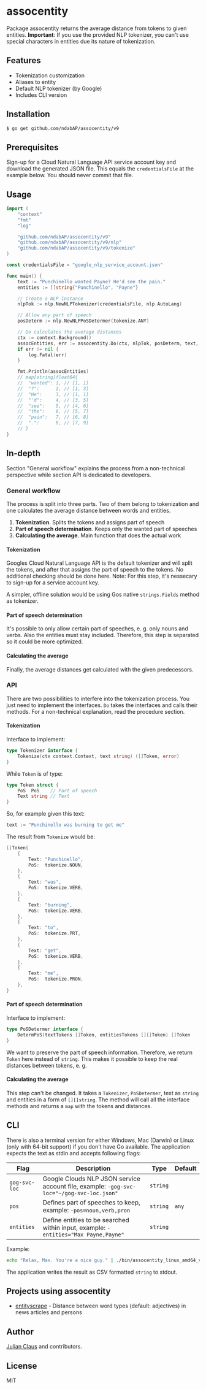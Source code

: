 # assocentity

Package assocentity returns the average distance from tokens to given entities.
**Important**: If you use the provided NLP tokenizer, you can't use special
characters in entities due its nature of tokenization.

## Features

- Tokenization customization
- Aliases to entity
- Default NLP tokenizer (by Google)
- Includes CLI version

## Installation

```bash
$ go get github.com/ndabAP/assocentity/v9
```

## Prerequisites

Sign-up for a Cloud Natural Language API service account key and download the
generated JSON file. This equals the `credentialsFile` at the example below.
You should never commit that file.

## Usage

```go
import (
	"context"
	"fmt"
	"log"

	"github.com/ndabAP/assocentity/v9"
	"github.com/ndabAP/assocentity/v9/nlp"
	"github.com/ndabAP/assocentity/v9/tokenize"
)

const credentialsFile = "google_nlp_service_account.json"

func main() {
	text := "Punchinello wanted Payne? He'd see the pain."
	entities := []string{"Punchinello", "Payne"}

	// Create a NLP instance
	nlpTok := nlp.NewNLPTokenizer(credentialsFile, nlp.AutoLang)

	// Allow any part of speech
	posDeterm := nlp.NewNLPPoSDetermer(tokenize.ANY)

	// Do calculates the average distances
	ctx := context.Background()
	assocEntities, err := assocentity.Do(ctx, nlpTok, posDeterm, text, entities)
	if err != nil {
		log.Fatal(err)
	}

	fmt.Println(assocEntities)
	// map[string]float64{
	// 	"wanted": 1, // [1, 1]
	// 	"?":      2, // [1, 3]
	// 	"He":     3, // [1, 1]
	// 	"'d":     4, // [3, 5]
	// 	"see":    5, // [4, 6]
	// 	"the":    6, // [5, 7]
	// 	"pain":   7, // [6, 8]
	// 	".":      8, // [7, 9]
	// }
}
```

## In-depth

Section "General workflow" explains the process from a non-technical perspective
while section API is dedicated to developers.

### General workflow

The process is split into three parts. Two of them belong to tokenization and
one calculates the average distance between words and entities.

1. **Tokenization**. Splits the tokens and assigns part of speech
2. **Part of speech determination**. Keeps only the wanted part of speeches
3. **Calculating the average**. Main function that does the actual work

#### Tokenization

Googles Cloud Natural Language API is the default tokenizer and will split the
tokens, and after that assigns the part of speech to the tokens. No additional
checking should be done here. Note: For this step, it's nessecary to sign-up for
a service account key.

A simpler, offline solution would be using Gos native `strings.Fields` method as
tokenizer.

#### Part of speech determination

It's possible to only allow certain part of speeches, e. g. only nouns and
verbs. Also the entities must stay included. Therefore, this step is separated
so it could be more optimized.

#### Calculating the average

Finally, the average distances get calculated with the given predecessors.

### API

There are two possibilities to interfere into the tokenization process. You
just need to implement the interfaces. `Do` takes the interfaces and calls
their methods. For a non-technical explanation, read the procedure section.

#### Tokenization

Interface to implement:

```go
type Tokenizer interface {
	Tokenize(ctx context.Context, text string) ([]Token, error)
}
```

While `Token` is of type:

```go
type Token struct {
	PoS  PoS    // Part of speech
	Text string // Text
}
```

So, for example given this text:

```go
text := "Punchinello was burning to get me"
```

The result from `Tokenize` would be:

```go
[]Token{
	{
		Text: "Punchinello",
		PoS:  tokenize.NOUN,
	},
	{
		Text: "was",
		PoS:  tokenize.VERB,
	},
	{
		Text: "burning",
		PoS:  tokenize.VERB,
	},
	{
		Text: "to",
		PoS:  tokenize.PRT,
	},
	{
		Text: "get",
		PoS:  tokenize.VERB,
	},
	{
		Text: "me",
		PoS:  tokenize.PRON,
	},
}
```

#### Part of speech determination

Interface to implement:

```go
type PoSDetermer interface {
	DetermPoS(textTokens []Token, entitiesTokens [][]Token) []Token
}
```

We want to preserve the part of speech information. Therefore, we return `Token`
here instead of `string`. This makes it possible to keep the real distances
between tokens, e. g.

#### Calculating the average

This step can't be changed. It takes a `Tokenizer`, `PoSDetermer`, text as
`string` and entities in a form of `[][]string`. The method will call all the
interface methods and returns a `map` with the tokens and distances.

## CLI

There is also a terminal version for either Windows, Mac (Darwin) or Linux
(only with 64-bit support) if you don't have Go available. The application
expects the text as stdin and accepts following flags:

| Flag          | Description                                                                               | Type     | Default |
| ------------- | ----------------------------------------------------------------------------------------- | -------- | ------- |
| `gog-svc-loc` | Google Clouds NLP JSON service account file, example: `-gog-svc-loc="~/gog-svc-loc.json"` | `string` |         |
| `pos`         | Defines part of speeches to keep, example: `-pos=noun,verb,pron`                          | `string` | `any`   |
| `entities`    | Define entities to be searched within input, example: `-entities="Max Payne,Payne"`       | `string` |         |

Example:

```bash
echo "Relax, Max. You're a nice guy." | ./bin/assocentity_linux_amd64_v9.0.1-7-gdfeb0f1-dirty -gog-svc-loc=/home/max/.config/assocentity/google-service.json -entities="Max Payne,Payne,Max"
```

The application writes the result as CSV formatted `string` to stdout.

## Projects using assocentity

- [entityscrape](https://github.com/ndabAP/entityscrape) - Distance between word
  types (default: adjectives) in news articles and persons

## Author

[Julian Claus](https://www.julian-claus.de) and contributors.

## License

MIT
